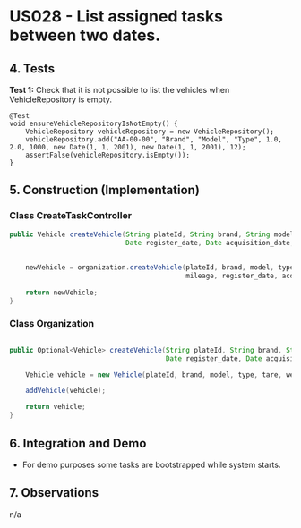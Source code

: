 # US028 - List assigned tasks between two dates.

## 4. Tests 

**Test 1:** Check that it is not possible to list the vehicles when VehicleRepository is empty. 

    @Test
    void ensureVehicleRepositoryIsNotEmpty() {
        VehicleRepository vehicleRepository = new VehicleRepository();
        vehicleRepository.add("AA-00-00", "Brand", "Model", "Type", 1.0, 2.0, 1000, new Date(1, 1, 2001), new Date(1, 1, 2001), 12);
        assertFalse(vehicleRepository.isEmpty());
    }


## 5. Construction (Implementation)

### Class CreateTaskController 

```java
public Vehicle createVehicle(String plateId, String brand, String model, String type, double tare, double weight, int mileage,
                             Date register_date, Date acquisition_date, int maintenance_frequency) {
    
    
	newVehicle = organization.createVehicle(plateId, brand, model, type, tare, weight,
                                            mileage, register_date, acquisition_date, maintenance_frequency);
    
	return newVehicle;
}
```

### Class Organization

```java

public Optional<Vehicle> createVehicle(String plateId, String brand, String model, String type, double tare, double weight, int mileage,
                                       Date register_date, Date acquisition_date, int maintenance_frequency) {

    Vehicle vehicle = new Vehicle(plateId, brand, model, type, tare, weight, mileage, register_date, acquisition_date, maintenance_frequency);

    addVehicle(vehicle);

    return vehicle;
}
```


## 6. Integration and Demo 

* For demo purposes some tasks are bootstrapped while system starts.


## 7. Observations

n/a